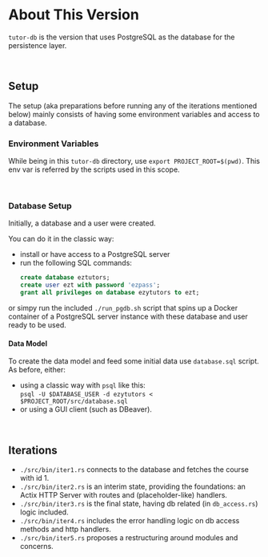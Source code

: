 # About This Version

`tutor-db` is the version that uses PostgreSQL as the database for the persistence layer.

<br/>

## Setup

The setup (aka preparations before running any of the iterations mentioned below) mainly consists of having some environment variables and access to a database.

### Environment Variables

While being in this `tutor-db` directory, use `export PROJECT_ROOT=$(pwd)`.
This env var is referred by the scripts used in this scope.

<br/>

### Database Setup

Initially, a database and a user were created.

You can do it in the classic way:

- install or have access to a PostgreSQL server
- run the following SQL commands:
  ```sql
  create database eztutors;
  create user ezt with password 'ezpass';
  grant all privileges on database ezytutors to ezt;
  ```

or simpy run the included `./run_pgdb.sh` script that spins up a Docker container of a PostgreSQL server instance with these database and user ready to be used.

#### Data Model

To create the data model and feed some initial data use `database.sql` script. As before, either:

- using a classic way with `psql` like this:<br/>
  `psql -U $DATABASE_USER -d ezytutors < $PROJECT_ROOT/src/database.sql`
- or using a GUI client (such as DBeaver).

<br/>

## Iterations

- `./src/bin/iter1.rs` connects to the database and fetches the course with id 1.
- `./src/bin/iter2.rs` is an interim state, providing the foundations: an Actix HTTP Server with routes and (placeholder-like) handlers.
- `./src/bin/iter3.rs` is the final state, having db related (in `db_access.rs`) logic included.
- `./src/bin/iter4.rs` includes the error handling logic on db access methods and http handlers.
- `./src/bin/iter5.rs` proposes a restructuring around modules and concerns.

<br/>
